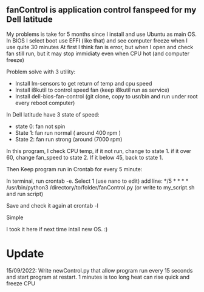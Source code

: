## fanControl is application control fanspeed for my Dell latitude

My problems is take for 5 months since I install and use Ubuntu as main OS. In BIOS I select boot use EFFI (like that) and see computer freeze when I use quite 30 minutes
At first I think fan is error, but when I open and check fan still run, but it may stop immidiaty even when CPU hot (and computer freeze)

Problem solve with 3 utility:

- Install lm-sensors to get return of temp and cpu speed
- Install i8kutil to control speed fan (keep i8kutil run as service)
- Install dell-bios-fan-control (git clone, copy to usr/bin and run under root every reboot computer)

In Dell latitude have 3 state of speed:
- state 0: fan not spin
- State 1: fan run normal ( around 400 rpm )
- State 2: fan run strong (around (7000 rpm)

In this program, I check CPU temp, if it not run, change to state 1. if it over 60, change fan_speed to state 2. If it below 45, back to state 1.

Then Keep program run in Crontab for every 5 minute:

In terminal, run crontab -e. Select 1 (use nano to edit)
add line: 
*/5 * * * * /usr/bin/python3 /directory/to/folder/fanControl.py (or write to my_script.sh and run script)

Save and check it again at crontab -l

Simple

I took it here if next time intall new OS. :) 

# Update
15/09/2022: Write newControl.py that allow program run every 15 seconds and start program at restart. 1 minutes is too long heat can rise quick and freeze CPU
